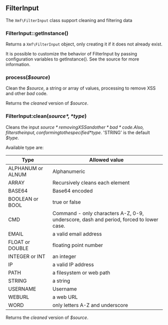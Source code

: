 ## FilterInput

The `Xmf\FilterInput` class support cleaning and filtering data

### FilterInput::getInstance()
Returns a `Xmf\FilterInput` object, only creating it if it does not already exist.

It is possible to customize the behavior of FilterInput by passing configuration variables to getInstance().
See the source for more information.

### process(*$source*)

Clean the *$source*, a string or array of values, processing to remove XSS and other *bad* code.

Returns the *cleaned* version of *$source*.

### FilterInput:clean(*$source*, *$type*)

Cleans the input *$source* removing XSS and other *bad* code. Also, filters the input, conforming to
the specified *$type*. 'STRING' is the default *$type*.

Available type are:

| Type | Allowed value |
|------|---------------|
| ALPHANUM or ALNUM | Alphanumeric |
| ARRAY | Recursively cleans each element |
| BASE64 | Base64 encoded |
| BOOLEAN or BOOL | true or false |
| CMD | Command - only characters A-Z, 0-9, underscore, dash and period, forced to lower case. |
| EMAIL | a valid email address |
| FLOAT or DOUBLE | floating point number |
| INTEGER or INT | an integer |
| IP | a valid IP address |
| PATH | a filesystem or web path |
| STRING | a string |
| USERNAME | Username |
| WEBURL | a web URL |
| WORD | only letters A-Z and underscore |

Returns the *cleaned* version of *$source*.
